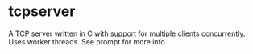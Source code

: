 # tcpserver
A TCP server written in C with support for multiple clients concurrently. Uses worker threads. See prompt for more info
